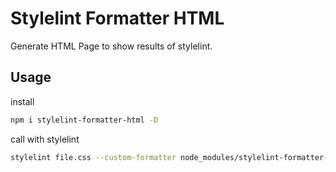 # Stylelint Formatter HTML

Generate HTML Page to show results of stylelint.

## Usage

install

```sh
npm i stylelint-formatter-html -D
```

call with stylelint

```sh
stylelint file.css --custom-formatter node_modules/stylelint-formatter-html > result.html
```

